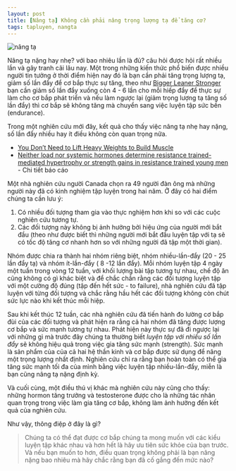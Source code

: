 ```yaml
---
layout: post
title: [Nâng tạ] Không cần phải nâng trọng lượng tạ để tăng cơ?
tags: tapluyen, nangta
---
```

![nâng tạ](https://cloud.githubusercontent.com/assets/19565657/17083686/2724513e-51d2-11e6-861d-8258b5283bfb.JPG)

Nâng tạ nặng hay nhẹ? với bao nhiêu lần là đủ? câu hỏi được hỏi rất nhiều lần và gây tranh cãi lâu nay. Một trong những kiến thức phổ biến được nhiều người tin tưởng ở thời điểm hiện nay đó là bạn cần phải tăng trọng lượng tạ, giảm số lần đẩy để cơ bắp thực sự tăng, theo như [Bigger Leaner Stronger](https://www.amazon.com/Bigger-Leaner-Stronger-Bodybuilding-Weightlifting-ebook/dp/B006XF5BTG) bạn cần giảm số lần đẩy xuống còn 4 - 6 lần cho mỗi hiếp đẩy để thực sự làm cho cơ bắp phát triển và nếu làm ngược lại (giảm trọng lượng tạ tăng số lần đẩy) thì cơ bắp sẽ không tăng mà chuyển sang việc luyện tập sức bền (endurance).



Trong một nghiên cứu mới đây, kết quả cho thấy việc nâng tạ nhẹ hay nặng, số lần đẩy nhiều hay ít điều không còn quan trọng nữa. 

 * [You Don’t Need to Lift Heavy Weights to Build Muscle](http://vitals.lifehacker.com/you-don-t-need-to-lift-heavy-weights-to-build-muscle-1783854193?utm_campaign=socialflow_lifehacker_facebook&utm_source=lifehacker_facebook&utm_medium=socialflow)
 * [Neither load nor systemic hormones determine resistance trained-mediated hypertrophy or strength gains in resistance trained young men](http://jap.physiology.org/content/jap/121/1/129.full.pdf) - Chi tiết báo cáo 
 
 Một nhà nghiên cứu người Canada chọn ra 49 người đàn ông mà những người này đã có kinh nghiệm tập luyện trong hai năm. Ở đây có hai điểm chúng ta cần lưu ý: 
 
  1. Có nhiều đối tượng tham gia vào thực nghiệm hơn khi so với các cuộc nghiên cứu tương tự.
  2. Các đối tượng này không bị ảnh hưởng bởi hiệu ứng của người mới bắt đầu (theo như được biết thì những người mới bắt đầu luyện tập với tạ sẽ có tốc độ tăng cơ nhanh hơn so với những người đã tập một thời gian).
 
 Nhóm được chia ra thành hai nhóm riêng biệt, nhóm nhiều-lần-đẩy (20 - 25 lần đẩy tạ) và nhóm ít-lần-đẩy ( 8 -12 lần đẩy). Mỗi nhóm luyện tập 4 ngày một tuần trong vòng 12 tuần, với khối lượng bài tập tương tự nhau, chế độ ăn cũng không có gì khác biệt và để chắc chắn rằng các đối tượng luyện tập với một cường độ đúng (tập đến hết sức - to failure), nhà nghiên cứu đã tập luyện với từng đối tượng và chắc rằng hầu hết các đối tượng không còn chút sức lực nào khi kết thúc mỗi hiệp.
 
 Sau khi kết thúc 12 tuần, các nhà nghiên cứu đã tiến hành đo lường cơ bắp đùi của các đối tượng và phát hiện ra rằng cả hai nhóm đã tăng được lượng cơ bắp và sức mạnh tương tự nhau. Phát hiện này thực sự đã đi ngược lại với những gì mà trước đây chúng ta thường biết *luyện tập với nhiều số lần đẩy* sẽ không hiệu quả trong việc gia tăng sức mạnh (strength). Sức mạnh là sản phẩm của của cả hai hệ thần kinh và cơ bắp được sử dụng để nâng một trọng lượng nhất định. Nghiên cứu chỉ ra rằng bạn hoàn toàn có thể gia tăng sức mạnh tối đa của mình bằng việc luyện tập nhiều-lần-đẩy, miễn là bạn cũng nâng tạ nặng định kỳ.
 
 Và cuối cùng, một điều thú vị khác mà nghiên cứu này cũng cho thấy: những hormon tăng trưởng và testosterone được cho là những tác nhân quan trọng trong việc làm gia tăng cơ bắp, không làm ảnh hưởng đến kết quả của nghiên cứu.
 
 Như vậy, thông điệp ở đây là gì?
 
 >Chúng ta có thể đạt được cơ bắp chúng ta mong muốn với các kiểu luyện tập khác nhau và hơn hết là hãy ưu tiên sức khỏe của bạn trước. Và nếu bạn muốn to hơn, điều quan trọng không phải là bạn nâng nặng bao nhiêu mà hãy chắc rằng bạn đã cố gắng đến mức nào?
 
 
